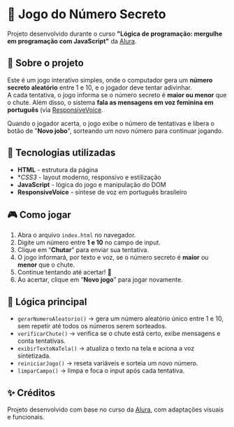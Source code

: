# 🎲 Jogo do Número Secreto  

Projeto desenvolvido durante o curso **"Lógica de programação: mergulhe em programação com JavaScript"** da [Alura](https://www.alura.com.br).  

## 📌 Sobre o projeto  
Este é um jogo interativo simples, onde o computador gera um **número secreto aleatório** entre 1 e 10, e o jogador deve tentar adivinhar.  
A cada tentativa, o jogo informa se o número secreto é **maior ou menor** que o chute. 
Além disso, o sistema **fala as mensagens em voz feminina em português** (via [ResponsiveVoice](https://responsivevoice.org/).

Quando o jogador acerta, o jogo exibe o número de tentativas e libera o botão de "**Novo jobo**", sorteando um novo número para continuar jogando.


## 🚀 Tecnologias utilizadas  
- **HTML** - estrutura da página
- **CSS3* - layout moderno, responsivo e estilização
- **JavaScript** - lógica do jogo e manipulação do DOM
-  **ResponsiveVoice** - síntese de voz em português brasileiro


## 🎮 Como jogar  
1. Abra o arquivo `index.html` no navegador.  
2.  Digite um número entre **1 e 10** no campo de input.
3.  Clique em “**Chutar**” para enviar sua tentativa.
4.  O jogo informará, por texto e voz, se o número secreto é **maior** ou **menor** que o chute.
5.  Continue tentando até acertar! 🎉
6.  Ao acertar, clique em “**Novo jogo**” para jogar novamente.


## 🧠 Lógica principal
- `gerarNumeroAleatorio()` → gera um número aleatório único entre 1 e 10, sem repetir até todos os números serem sorteados.
- `verificarChute()` → verifica se o chute está certo, exibe mensagens e conta tentativas.
- `exibirTextoNaTela()` → atualiza o texto na tela e aciona a voz sintetizada.
- `reiniciarJogo()` → reseta variáveis e sorteia um novo número.
- `limparCampo()` → limpa e foca o input após cada tentativa.



## ✨ Créditos 
Projeto desenvolvido com base no curso da [Alura](https://www.alura.com.br), com adaptações visuais e funcionais.
